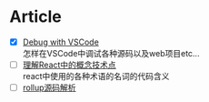 # Article

- [x] [Debug with VSCode](./learn-debugging-in-vscode.md)<br />怎样在VSCode中调试各种源码以及web项目etc...
- [ ] [理解React中的概念技术点](./learn-react-concept.md)<br />react中使用的各种术语的名词的代码含义
- [ ] [rollup源码解析](./rollup-source-code.md)